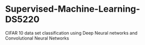 # Supervised-Machine-Learning-DS5220
CIFAR 10 data set classification using Deep Neural networks and Convolutional Neural Networks
